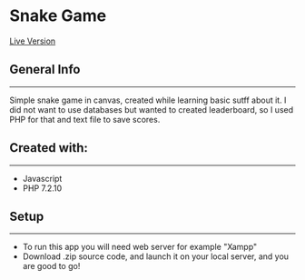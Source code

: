 # Snake Game

[Live Version](http://bwladyka.com/attachments/snake/index.php)

## General Info

---

Simple snake game in canvas, created while learning basic sutff about it.
I did not want to use databases but wanted to created leaderboard, so I used PHP for that and text file to save scores.

## Created with:

---

- Javascript
- PHP 7.2.10

## Setup

---

- To run this app you will need web server for example "Xampp"
- Download .zip source code, and launch it on your local server, and you are good to go!

